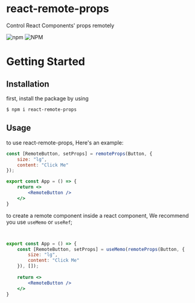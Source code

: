 # react-remote-props
Control React Components' props remotely

![npm](https://img.shields.io/npm/v/react-remote-props)
![NPM](https://img.shields.io/npm/l/react-remote-props)

# Getting Started

## Installation

first, install the package by using

```shell
$ npm i react-remote-props
```

## Usage

to use react-remote-props, Here's an example:

```jsx
const [RemoteButton, setProps] = remoteProps(Button, {
    size: "lg",
	content: "Click Me"
});

export const App = () => {
    return <>
		<RemoteButton />
	</>
}
```

to create a remote component inside a react component, We recommend you use `useMemo` or `useRef`;

```jsx


export const App = () => {
	const [RemoteButton, setProps] = useMemo(remoteProps(Button, {
		size: "lg",
		content: "Click Me"
	}), []);
    
    return <>
		<RemoteButton />
	</>
}
```



